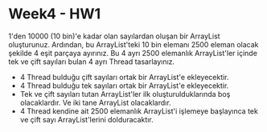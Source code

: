 # Week4 - HW1

1'den 10000 (10 bin)'e kadar olan sayılardan oluşan bir ArrayList oluşturunuz. Ardından, bu ArrayList'teki 10 bin elemanı 2500 eleman olacak şekilde 4 eşit parçaya ayırınız. Bu 4 ayrı 2500 elemanlık ArrayList'ler içinde tek ve çift sayıları bulan 4 ayrı Thread tasarlayınız.

- 4 Thread bulduğu çift sayıları ortak bir ArrayList'e ekleyecektir.
- 4 Thread bulduğu tek sayıları ortak bir ArrayList'e ekleyecektir.
- Tek ve çift sayıları tutan ArrayList'ler ilk oluşturulduklarında boş olacaklardır. Ve iki tane ArrayList olacaklardır.
- 4 Thread kendine ait 2500 elemanlık ArrayList'i işlemeye başlayınca tek ve çift sayı ArrayList'lerini dolduracaktır.